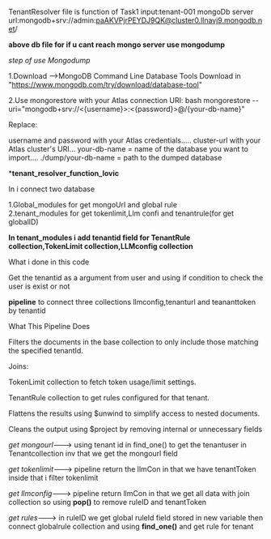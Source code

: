 TenantResolver file is function of Task1
input:tenant-001
mongoDb server url:mongodb+srv://admin:paAKVPjrPEYDJ9QK@cluster0.llnavj9.mongodb.net/

**above db file for if u cant reach mongo server use mongodump**

*step of use Mongodump*

1.Download -->MongoDB Command Line Database Tools Download in "https://www.mongodb.com/try/download/database-tool"

2.Use mongorestore with your Atlas connection URI:
bash
mongorestore --uri="mongodb+srv://<{username}>:<{password}>@<cluster-url>/{your-db-name}"

Replace:

username and password with your Atlas credentials.....
cluster-url with your Atlas cluster's URI...
your-db-name = name of the database you want to import....
./dump/your-db-name = path to the dumped database


*********************************tenant_resolver_function_lovic********************************

In i connect two database

1.Global_modules for get mongoUrl and global rule    
2.tenant_modules for get tokenlimit,Llm confi and tenantrule(for get globalID) 

**In tenant_modules i add tenantid field for TenantRule collection,TokenLimit collection,LLMconfig collection**

What i done in this code

Get the tenantid as a argument from user and using if condition to check the user is exist or not

**pipeline** to connect three collections llmconfig,tenanturl and teananttoken by tenantid

What This Pipeline Does

Filters the documents in the base collection to only include those matching the specified tenantId.

Joins:

TokenLimit collection to fetch token usage/limit settings.

TenantRule collection to get rules configured for that tenant.

Flattens the results using $unwind to simplify access to nested documents.

Cleans the output using $project by removing internal or unnecessary fields 


*get mongourl*--->  using tenant id in find_one() to get the tenantuser in Tenantcollection inv that we get the mongourl field

*get tokenlimit*---> pipeline return the llmCon in that we have tenantToken inside that i filter tokenlimit

*get llmconfig*---> pipeline return llmCon in that we get all data with join collection so using **pop()** to remove ruleID and tenantToken 

*get rules*---> in ruleID we get global ruleId field stored in new variable then connect globalrule collection and using **find_one()** and get rule for tenant 
